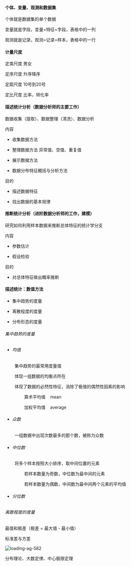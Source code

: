 #### 个体、变量、观测和数据集

个体就是数据集的单个数据

变量就是字段，变量=特征=字段，表格中的一列

观测就是记录，观测=记录=样本，表格中的一行

#### 计量尺度

定类尺度     男女

定序尺度     升序降序

定距尺度     10号到20号

定比尺度     比率，转化率

#### 描述统计分析（数据分析师的主要工作）

数据收集（提取）、数据整理（清洗）、数据分析

内容

- 收集数据方法

- 整理数据方法      异常值、空值、重复值

- 展示数据方法

- 数据分布特征概括与分析方法

目的

- 描述数据特征

- 找出数据的基本规律

#### 

#### 推断统计分析（进阶数据分析师的工作，建模）

研究如何利用样本数据来推断总体特征的统计学分支

内容

- 参数估计

- 假设检验

目的

- 对总体特征做出概率推断

#### 描述统计：数值方法

- 集中趋势的度量

- 离散程度的度量

- 分布形态的度量

###### 集中趋势的度量

- ###### 均值

        集中趋势的最常用度量值

        体现一组数据的均衡点所在

        体现了数据的必然性特征，消除了极值的偶然性因素的影响

                算术平均值    mean

                加权平均值    average

- ###### 众数

        一组数据中出现次数最多的那个数，被称为众数

- ###### 中位数

        将多个样本按照大小排序，取中间位置的元素

                若样本数量为奇数，中位数为最中间的元素

                若样本数量为偶数，中间数为最中间两个元素的平均值

- ###### 分位数

###### 离散程度的度量

最值和极差（极差 = 最大值 - 最小值）

标准差与方差

![loading-ag-582](https://files.catbox.moe/ibxtdc.png)

分布理论、大数定律、中心极限定理
